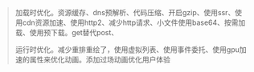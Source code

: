 > 加载时优化。资源缓存、dns预解析、代码压缩、开启gzip、使用ssr、使用cdn资源加速、使用http2、减少http请求、小文件使用base64、按需加载、使用预下载。get替代post、
>
> 运行时优化。减少重排重绘了，使用虚拟列表、使用事件委托、使用gpu加速的属性来优化动画。添加过场动画优化用户体验
